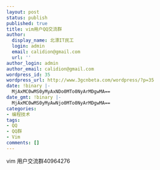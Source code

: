 ```yaml
---
layout: post
status: publish
published: true
title: vim用户QQ交流群
author:
  display_name: 北漂IT民工
  login: admin
  email: calidion@gmail.com
  url: ''
author_login: admin
author_email: calidion@gmail.com
wordpress_id: 35
wordpress_url: http://www.3gcnbeta.com/wordpress/?p=35
date: !binary |-
  MjAxMC0wMS0yMyAxNDo0MTo0NyArMDgwMA==
date_gmt: !binary |-
  MjAxMC0wMS0yMyAwNjo0MTo0NyArMDgwMA==
categories:
- 编程技术
tags:
- QQ
- QQ群
- Vim
comments: []
---
```

<p>vim 用户交流群40964276</p>
